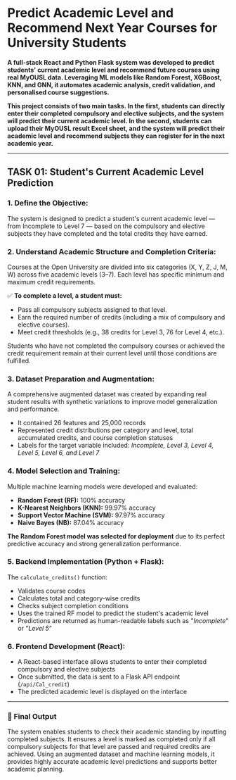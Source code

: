 # **Predict Academic Level and Recommend Next Year Courses for University Students**

**A full-stack React and Python Flask system was developed to predict students' current academic level and recommend future courses using real MyOUSL data. Leveraging ML models like Random Forest, XGBoost, KNN, and GNN, it automates academic analysis, credit validation, and personalised course suggestions.**

**This project consists of two main tasks. In the first, students can directly enter their completed compulsory and elective subjects, and the system will predict their current academic level. In the second, students can upload their MyOUSL result Excel sheet, and the system will predict their academic level and recommend subjects they can register for in the next academic year.**

---

## **TASK 01: Student's Current Academic Level Prediction**

### **1. Define the Objective:**
The system is designed to predict a student's current academic level — from Incomplete to Level 7 — based on the compulsory and elective subjects they have completed and the total credits they have earned.

### **2. Understand Academic Structure and Completion Criteria:**
Courses at the Open University are divided into six categories (X, Y, Z, J, M, W) across five academic levels (3–7). Each level has specific minimum and maximum credit requirements.

✅ **To complete a level, a student must:**
- Pass all compulsory subjects assigned to that level.
- Earn the required number of credits (including a mix of compulsory and elective courses).
- Meet credit thresholds (e.g., 38 credits for Level 3, 76 for Level 4, etc.).

Students who have not completed the compulsory courses or achieved the credit requirement remain at their current level until those conditions are fulfilled.

### **3. Dataset Preparation and Augmentation:**
A comprehensive augmented dataset was created by expanding real student results with synthetic variations to improve model generalization and performance.

- It contained 26 features and 25,000 records
- Represented credit distributions per category and level, total accumulated credits, and course completion statuses
- Labels for the target variable included: *Incomplete, Level 3, Level 4, Level 5, Level 6, and Level 7*

### **4. Model Selection and Training:**
Multiple machine learning models were developed and evaluated:

- **Random Forest (RF):** 100% accuracy
- **K-Nearest Neighbors (KNN):** 99.97% accuracy
- **Support Vector Machine (SVM):** 97.97% accuracy
- **Naive Bayes (NB):** 87.04% accuracy

**The Random Forest model was selected for deployment** due to its perfect predictive accuracy and strong generalization performance.

### **5. Backend Implementation (Python + Flask):**
The `calculate_credits()` function:
- Validates course codes
- Calculates total and category-wise credits
- Checks subject completion conditions
- Uses the trained RF model to predict the student's academic level
- Predictions are returned as human-readable labels such as "*Incomplete*" or "*Level 5*"

### **6. Frontend Development (React):**
- A React-based interface allows students to enter their completed compulsory and elective subjects
- Once submitted, the data is sent to a Flask API endpoint (`/api/Cal_credit`)
- The predicted academic level is displayed on the interface

---

### **📘 Final Output**
The system enables students to check their academic standing by inputting completed subjects. It ensures a level is marked as completed only if all compulsory subjects for that level are passed and required credits are achieved. Using an augmented dataset and machine learning models, it provides highly accurate academic level predictions and supports better academic planning.


